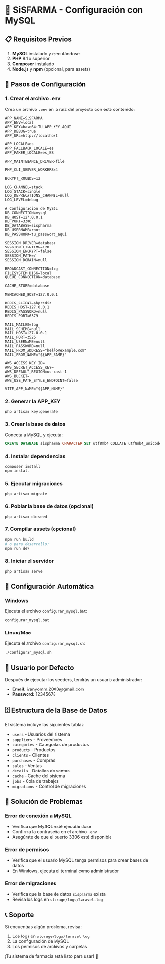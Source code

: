 # 🏥 SiSFARMA - Configuración con MySQL

## 📋 Requisitos Previos

1. **MySQL** instalado y ejecutándose
2. **PHP** 8.1 o superior
3. **Composer** instalado
4. **Node.js** y **npm** (opcional, para assets)

## 🚀 Pasos de Configuración

### 1. Crear el archivo .env

Crea un archivo `.env` en la raíz del proyecto con este contenido:

```env
APP_NAME=SiSFARMA
APP_ENV=local
APP_KEY=base64:TU_APP_KEY_AQUI
APP_DEBUG=true
APP_URL=http://localhost

APP_LOCALE=es
APP_FALLBACK_LOCALE=es
APP_FAKER_LOCALE=es_ES

APP_MAINTENANCE_DRIVER=file

PHP_CLI_SERVER_WORKERS=4

BCRYPT_ROUNDS=12

LOG_CHANNEL=stack
LOG_STACK=single
LOG_DEPRECATIONS_CHANNEL=null
LOG_LEVEL=debug

# Configuración de MySQL
DB_CONNECTION=mysql
DB_HOST=127.0.0.1
DB_PORT=3306
DB_DATABASE=sispharma
DB_USERNAME=root
DB_PASSWORD=tu_password_aqui

SESSION_DRIVER=database
SESSION_LIFETIME=120
SESSION_ENCRYPT=false
SESSION_PATH=/
SESSION_DOMAIN=null

BROADCAST_CONNECTION=log
FILESYSTEM_DISK=local
QUEUE_CONNECTION=database

CACHE_STORE=database

MEMCACHED_HOST=127.0.0.1

REDIS_CLIENT=phpredis
REDIS_HOST=127.0.0.1
REDIS_PASSWORD=null
REDIS_PORT=6379

MAIL_MAILER=log
MAIL_SCHEME=null
MAIL_HOST=127.0.0.1
MAIL_PORT=2525
MAIL_USERNAME=null
MAIL_PASSWORD=null
MAIL_FROM_ADDRESS="hello@example.com"
MAIL_FROM_NAME="${APP_NAME}"

AWS_ACCESS_KEY_ID=
AWS_SECRET_ACCESS_KEY=
AWS_DEFAULT_REGION=us-east-1
AWS_BUCKET=
AWS_USE_PATH_STYLE_ENDPOINT=false

VITE_APP_NAME="${APP_NAME}"
```

### 2. Generar la APP_KEY

```bash
php artisan key:generate
```

### 3. Crear la base de datos

Conecta a MySQL y ejecuta:

```sql
CREATE DATABASE sispharma CHARACTER SET utf8mb4 COLLATE utf8mb4_unicode_ci;
```

### 4. Instalar dependencias

```bash
composer install
npm install
```

### 5. Ejecutar migraciones

```bash
php artisan migrate
```

### 6. Poblar la base de datos (opcional)

```bash
php artisan db:seed
```

### 7. Compilar assets (opcional)

```bash
npm run build
# o para desarrollo:
npm run dev
```

### 8. Iniciar el servidor

```bash
php artisan serve
```

## 🔧 Configuración Automática

### Windows
Ejecuta el archivo `configurar_mysql.bat`:

```cmd
configurar_mysql.bat
```

### Linux/Mac
Ejecuta el archivo `configurar_mysql.sh`:

```bash
./configurar_mysql.sh
```

## 👤 Usuario por Defecto

Después de ejecutar los seeders, tendrás un usuario administrador:

- **Email:** ivanyomm.2003@gmail.com
- **Password:** 12345678

## 🗄️ Estructura de la Base de Datos

El sistema incluye las siguientes tablas:

- `users` - Usuarios del sistema
- `suppliers` - Proveedores
- `categories` - Categorías de productos
- `products` - Productos
- `clients` - Clientes
- `purchases` - Compras
- `sales` - Ventas
- `details` - Detalles de ventas
- `cache` - Cache del sistema
- `jobs` - Cola de trabajos
- `migrations` - Control de migraciones

## 🐛 Solución de Problemas

### Error de conexión a MySQL
- Verifica que MySQL esté ejecutándose
- Confirma la contraseña en el archivo `.env`
- Asegúrate de que el puerto 3306 esté disponible

### Error de permisos
- Verifica que el usuario MySQL tenga permisos para crear bases de datos
- En Windows, ejecuta el terminal como administrador

### Error de migraciones
- Verifica que la base de datos `sispharma` exista
- Revisa los logs en `storage/logs/laravel.log`

## 📞 Soporte

Si encuentras algún problema, revisa:
1. Los logs en `storage/logs/laravel.log`
2. La configuración de MySQL
3. Los permisos de archivos y carpetas

¡Tu sistema de farmacia está listo para usar! 🎉
